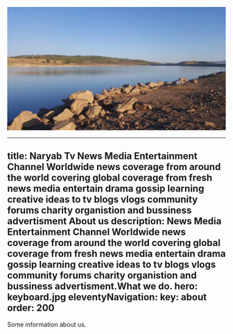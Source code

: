 ![](assets/20210805_030738_ntv.jpg)

---

title: Naryab Tv News Media Entertainment Channel
Worldwide news coverage from around the world covering global coverage from fresh news media
entertain drama gossip learning creative ideas to tv blogs vlogs community forums charity organistion and bussiness advertisment About us
description: News Media Entertainment Channel
Worldwide news coverage from around the world covering global coverage from fresh news media
entertain drama gossip learning creative ideas to tv blogs vlogs community forums charity organistion and bussiness advertisment.What we do.
hero: keyboard.jpg
eleventyNavigation:
key: about
order: 200
----------

Some information about us.
